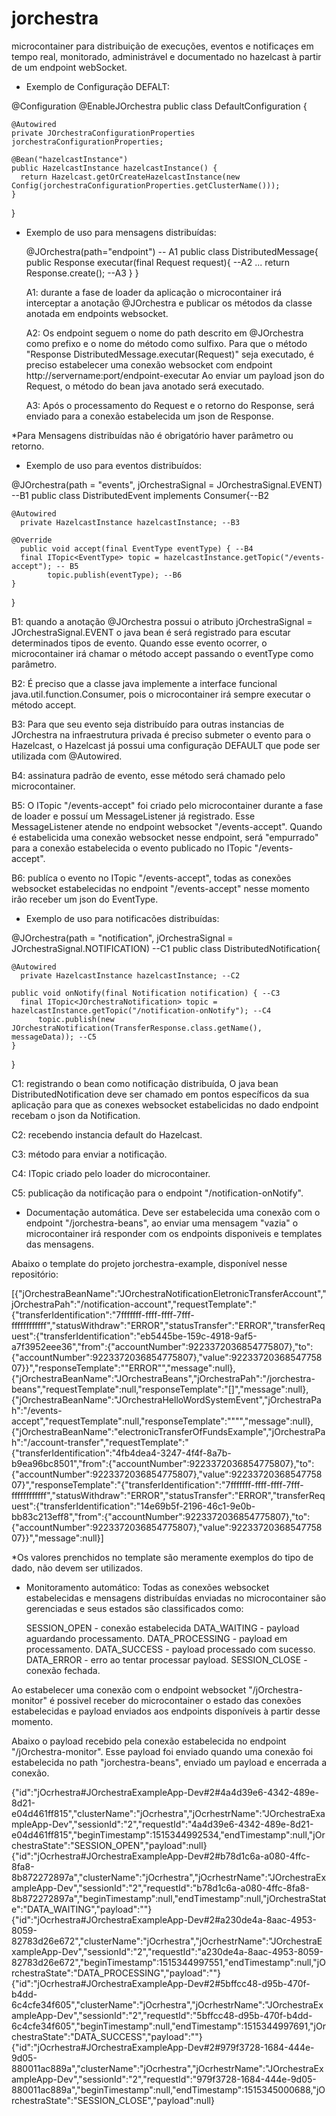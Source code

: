 # jorchestra
microcontainer para distribuição de execuções, eventos e notificaçes em tempo real, monitorado, administrável e documentado no hazelcast à partir de um endpoint webSocket.

  - Exemplo de Configuração DEFALT:
 
  @Configuration
  @EnableJOrchestra
  public class DefaultConfiguration {

    @Autowired
    private JOrchestraConfigurationProperties jorchestraConfigurationProperties;

    @Bean("hazelcastInstance")
    public HazelcastInstance hazelcastInstance() {
      return Hazelcast.getOrCreateHazelcastInstance(new Config(jorchestraConfigurationProperties.getClusterName()));
    }
  }

  - Exemplo de uso para mensagens distribuídas:
    
    @JOrchestra(path="endpoint") -- A1
    public class DistributedMessage{
      public Response executar(final Request request){ --A2
        ...
        return Response.create(); --A3
      }
    }
    
    A1: durante a fase de loader da aplicação o microcontainer irá interceptar a anotação @JOrchestra e publicar os métodos da classe anotada em endpoints websocket.

    A2: Os endpoint seguem o nome do path descrito em @JOrchestra como prefixo e o nome do método como sulfixo.
       Para que o método "Response DistributedMessage.executar(Request)" seja executado, é preciso estabelecer uma conexão websocket com  endpoint http://servername:port/endpoint-executar
       Ao enviar um payload json do Request, o método do bean java anotado será executado.
   
    A3: Após o processamento do Request e o retorno do Response, será enviado para a conexão estabelecida um json de Response.

*Para Mensagens distribuídas não é obrigatório haver parâmetro ou retorno. 


  - Exemplo de uso para eventos distribuídos:
  
  @JOrchestra(path = "events", jOrchestraSignal = JOrchestraSignal.EVENT) --B1
  public class DistributedEvent implements Consumer<EventType>{--B2
    
    @Autowired
	  private HazelcastInstance hazelcastInstance; --B3
    
    @Override
	  public void accept(final EventType eventType) { --B4
      final ITopic<EventType> topic = hazelcastInstance.getTopic("/events-accept"); -- B5
			topic.publish(eventType); --B6
    }
  }
  
  B1: quando a anotação @JOrchestra possui o atributo jOrchestraSignal = JOrchestraSignal.EVENT o java bean é será registrado para escutar determinados tipos de evento. Quando esse evento ocorrer, o microcontainer irá chamar o método accept passando o eventType como parâmetro.
  
  B2: É preciso que a classe java implemente a interface funcional java.util.function.Consumer, pois o microcontainer irá sempre executar o método accept.
  
  B3: Para que seu evento seja distribuído para outras instancias de JOrchestra na infraestrutura privada é preciso submeter o evento para o Hazelcast, o Hazelcast já possui uma configuração DEFAULT que pode ser utilizada com @Autowired.
  
  B4: assinatura padrão de evento, esse método será chamado pelo microcontainer.
  
  B5: O ITopic "/events-accept" foi criado pelo microcontainer durante a fase de loader e possuí um MessageListener já registrado.
  Esse MessageListener atende no endpoint websocket "/events-accept".
  Quando é estabelicida uma conexão websocket nesse endpoint, será "empurrado" para a conexão estabelecida o evento publicado no ITopic "/events-accept".
  
  B6: publíca o evento no ITopic "/events-accept", todas as conexões websocket estabelecidas no endpoint "/events-accept" nesse momento irão receber um json do EventType.
  
  
  - Exemplo de uso para notificacões distribuídas:
  
  @JOrchestra(path = "notification", jOrchestraSignal = JOrchestraSignal.NOTIFICATION) --C1
  public class DistributedNotification{
    
    @Autowired
	  private HazelcastInstance hazelcastInstance; --C2
    
    public void onNotify(final Notification notification) { --C3
      final ITopic<JOrchestraNotification> topic = hazelcastInstance.getTopic("/notification-onNotify"); --C4
		  topic.publish(new JOrchestraNotification(TransferResponse.class.getName(), messageData)); --C5
    }
  }
  
  C1: registrando o bean como notificação distribuída, O java bean DistributedNotification deve ser chamado em pontos específicos da sua aplicação para que as conexes websocket estabelicidas no dado endpoint recebam o json da Notification.
  
  C2: recebendo instancia default do Hazelcast.
  
  C3: método para enviar a notificação.
  
  C4: ITopic criado pelo loader do microcontainer.
  
  C5: publicação da notificação para o endpoint "/notification-onNotify".
  
  - Documentação automática.
  Deve ser estabelecida uma conexão com o endpoint "/jorchestra-beans", ao enviar uma mensagem "vazia" o microcontainer irá responder com os endpoints disponiveis e templates das mensagens.
  
  Abaixo o template do projeto jorchestra-example, disponível nesse repositório:
  
  [{"jOrchestraBeanName":"JOrchestraNotificationEletronicTransferAccount","jOrchestraPah":"/notification-account","requestTemplate":"{\"transferIdentification\":\"7fffffff-ffff-ffff-7fff-ffffffffffff\",\"statusWithdraw\":\"ERROR\",\"statusTransfer\":\"ERROR\",\"transferRequest\":{\"transferIdentification\":\"eb5445be-159c-4918-9af5-a7f3952eee36\",\"from\":{\"accountNumber\":9223372036854775807},\"to\":{\"accountNumber\":9223372036854775807},\"value\":9223372036854775807}}","responseTemplate":"\"ERROR\"","message":null},{"jOrchestraBeanName":"JOrchestraBeans","jOrchestraPah":"/jorchestra-beans","requestTemplate":null,"responseTemplate":"[]","message":null},{"jOrchestraBeanName":"JOrchestraHelloWordSystemEvent","jOrchestraPah":"/events-accept","requestTemplate":null,"responseTemplate":"\"\"","message":null},{"jOrchestraBeanName":"electronicTransferOfFundsExample","jOrchestraPah":"/account-transfer","requestTemplate":"{\"transferIdentification\":\"4fb4dea4-3247-4f4f-8a7b-b9ea96bc8501\",\"from\":{\"accountNumber\":9223372036854775807},\"to\":{\"accountNumber\":9223372036854775807},\"value\":9223372036854775807}","responseTemplate":"{\"transferIdentification\":\"7fffffff-ffff-ffff-7fff-ffffffffffff\",\"statusWithdraw\":\"ERROR\",\"statusTransfer\":\"ERROR\",\"transferRequest\":{\"transferIdentification\":\"14e69b5f-2196-46c1-9e0b-bb83c213eff8\",\"from\":{\"accountNumber\":9223372036854775807},\"to\":{\"accountNumber\":9223372036854775807},\"value\":9223372036854775807}}","message":null}]
  
  *Os valores prenchidos no template são meramente exemplos do tipo de dado, não devem ser utilizados.
  
  - Monitoramento automático:
  Todas as conexões websocket estabelecidas e mensagens distribuídas enviadas no microcontainer são gerenciadas e seus estados são classificados como:
    
    SESSION_OPEN - conexão estabelecida
    DATA_WAITING - payload aguardando processamento.
    DATA_PROCESSING - payload em processamento.
    DATA_SUCCESS - payload processado com sucesso.
    DATA_ERROR - erro ao tentar processar payload.
    SESSION_CLOSE - conexão fechada.
    
  Ao estabelecer uma conexão com o endpoint websocket "/jOrchestra-monitor" é possivel receber do microcontainer o estado das conexões estabelecidas e payload enviados aos endpoints disponíveis à partir desse momento.
  
  Abaixo o payload recebido pela conexão estabelecida no endpoint "/jOrchestra-monitor".
  Esse payload foi enviado quando uma conexão foi estabelecida no path "jorchestra-beans", enviado um payload e encerrada a conexão.
  
  {"id":"jOcrhestra#JOrchestraExampleApp-Dev#2#4a4d39e6-4342-489e-8d21-e04d461ff815","clusterName":"jOcrhestra","jOcrhestrName":"JOrchestraExampleApp-Dev","sessionId":"2","requestId":"4a4d39e6-4342-489e-8d21-e04d461ff815","beginTimestamp":1515344992534,"endTimestamp":null,"jOrchestraState":"SESSION_OPEN","payload":null}
{"id":"jOcrhestra#JOrchestraExampleApp-Dev#2#b78d1c6a-a080-4ffc-8fa8-8b872272897a","clusterName":"jOcrhestra","jOcrhestrName":"JOrchestraExampleApp-Dev","sessionId":"2","requestId":"b78d1c6a-a080-4ffc-8fa8-8b872272897a","beginTimestamp":null,"endTimestamp":null,"jOrchestraState":"DATA_WAITING","payload":""}
{"id":"jOcrhestra#JOrchestraExampleApp-Dev#2#a230de4a-8aac-4953-8059-82783d26e672","clusterName":"jOcrhestra","jOcrhestrName":"JOrchestraExampleApp-Dev","sessionId":"2","requestId":"a230de4a-8aac-4953-8059-82783d26e672","beginTimestamp":1515344997551,"endTimestamp":null,"jOrchestraState":"DATA_PROCESSING","payload":""}
{"id":"jOcrhestra#JOrchestraExampleApp-Dev#2#5bffcc48-d95b-470f-b4dd-6c4cfe34f605","clusterName":"jOcrhestra","jOcrhestrName":"JOrchestraExampleApp-Dev","sessionId":"2","requestId":"5bffcc48-d95b-470f-b4dd-6c4cfe34f605","beginTimestamp":null,"endTimestamp":1515344997691,"jOrchestraState":"DATA_SUCCESS","payload":""}
{"id":"jOcrhestra#JOrchestraExampleApp-Dev#2#979f3728-1684-444e-9d05-880011ac889a","clusterName":"jOcrhestra","jOcrhestrName":"JOrchestraExampleApp-Dev","sessionId":"2","requestId":"979f3728-1684-444e-9d05-880011ac889a","beginTimestamp":null,"endTimestamp":1515345000688,"jOrchestraState":"SESSION_CLOSE","payload":null}
